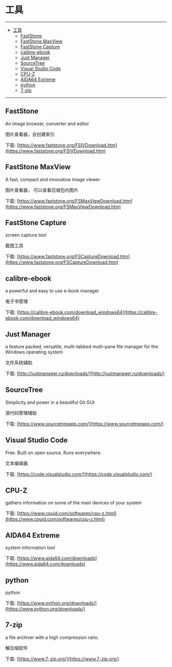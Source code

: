 # 工具

------

- [工具](#工具)
  - [FastStone](#faststone)
  - [FastStone MaxView](#faststone-maxview)
  - [FastStone Capture](#faststone-capture)
  - [calibre-ebook](#calibre-ebook)
  - [Just Manager](#just-manager)
  - [SourceTree](#sourcetree)
  - [Visual Studio Code](#visual-studio-code)
  - [CPU-Z](#cpu-z)
  - [AIDA64 Extreme](#aida64-extreme)
  - [python](#python)
  - [7-zip](#7-zip)

------

## FastStone

An image browser, converter and editor

图片查看器，会创建索引

下载:
[https://www.faststone.org/FSIVDownload.htm](https://www.faststone.org/FSIVDownload.htm)

## FastStone MaxView

A fast, compact and innovative image viewer

图片查看器， 可以查看压缩包内图片

下载:
[https://www.faststone.org/FSMaxViewDownload.htm](https://www.faststone.org/FSMaxViewDownload.htm)

## FastStone Capture

screen capture tool

截图工具

下载:
[https://www.faststone.org/FSCaptureDownload.htm](https://www.faststone.org/FSCaptureDownload.htm)

## calibre-ebook

a powerful and easy to use e-book manager

电子书管理

下载:
[https://calibre-ebook.com/download_windows64](https://calibre-ebook.com/download_windows64)

## Just Manager

a feature packed, versatile, multi-tabbed multi-pane file manager for the Windows operating system

文件系统辅助

下载:
[http://justmanager.ru/downloads/](http://justmanager.ru/downloads/)

## SourceTree

Simplicity and power in a beautiful Git GUI

源代码管理辅助

下载:
[https://www.sourcetreeapp.com/](https://www.sourcetreeapp.com/)

## Visual Studio Code

Free. Built on open source. Runs everywhere.

文本编辑器

下载:
[https://code.visualstudio.com/](https://code.visualstudio.com/)

## CPU-Z

gathers information on some of the main devices of your system

下载:
[https://www.cpuid.com/softwares/cpu-z.html](https://www.cpuid.com/softwares/cpu-z.html)

## AIDA64 Extreme

system information tool

下载:
[https://www.aida64.com/downloads](https://www.aida64.com/downloads)

## python

python

下载:
[https://www.python.org/downloads/](https://www.python.org/downloads/)

## 7-zip

a file archiver with a high compression ratio.

解压缩软件

下载:
[https://www.7-zip.org/](https://www.7-zip.org/)
